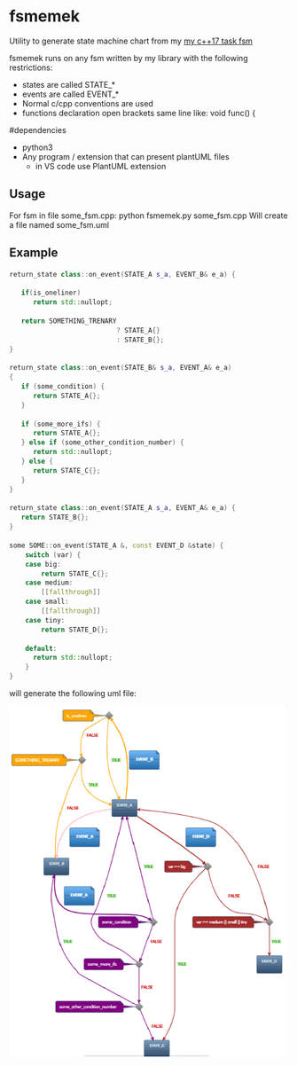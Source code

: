 # fsmemek
Utility to generate state machine chart from my [my c++17 task fsm](https://github.com/Moran296/freertos_fsm_task)

fsmemek runs on any fsm written by my library with the following restrictions:
-   states are called STATE_*
-   events are called EVENT_*
-   Normal c/cpp conventions are used
-   functions declaration open brackets same line like: void func() {

#dependencies
-   python3
-   Any program / extension that can present plantUML files
    -   in VS code use PlantUML extension

## Usage

For fsm in file some_fsm.cpp:
python fsmemek.py some_fsm.cpp
Will create a file named some_fsm.uml

## Example

```c++
return_state class::on_event(STATE_A s_a, EVENT_B& e_a) {

   if(is_oneliner)
      return std::nullopt;

   return SOMETHING_TRENARY
                           ? STATE_A{}
                           : STATE_B{};
}

return_state class::on_event(STATE_B& s_a, EVENT_A& e_a)
{
   if (some_condition) {
      return STATE_A{};
   }

   if (some_more_ifs) {
      return STATE_A{};
   } else if (some_other_condition_number) {
      return std::nullopt;
   } else {
      return STATE_C{};
   }
}

return_state class::on_event(STATE_A s_a, EVENT_A& e_a) {
   return STATE_B{};
}

some SOME::on_event(STATE_A &, const EVENT_D &state) {
    switch (var) {
    case big:
        return STATE_C{};
    case medium:
        [[fallthrough]]
    case small:
        [[fallthrough]]
    case tiny:
        return STATE_D{};

    default:
      return std::nullopt;
    }
}
```

will generate the following uml file:

![example_graph](https://github.com/Moran296/fsmemek/blob/master/example/example_graph.png)

